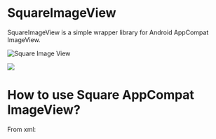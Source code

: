 # SquareImageView
SquareImageView is a simple wrapper library for Android AppCompat ImageView.

![Square Image View](https://scontent.fkhi2-1.fna.fbcdn.net/v/t1.15752-9/46821428_317032732470367_5979977455501312000_n.png?_nc_cat=107&_nc_ht=scontent.fkhi2-1.fna&oh=5fc850f0148f5e2ea25bf88bcd6df961&oe=5C6DA560)

[![](https://jitpack.io/v/Fazalcs13/SquareImageView.svg)](https://jitpack.io/#Fazalcs13/SquareImageView)

# How to use Square AppCompat ImageView?

From xml:




